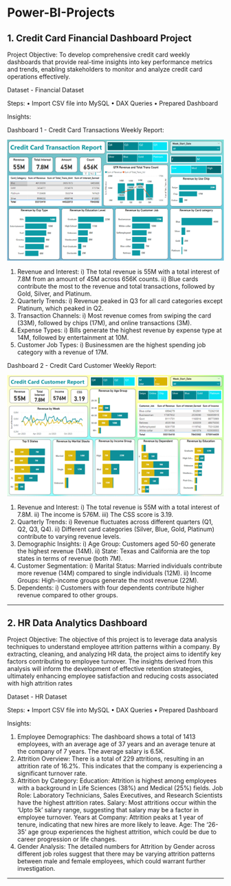 # Power-BI-Projects

## 1. Credit Card Financial Dashboard Project

Project Objective: To develop comprehensive credit card weekly dashboards that provide real-time insights into key performance metrics and trends, enabling stakeholders to monitor and analyze credit card operations effectively.

Dataset - Financial Dataset

Steps:
• Import CSV file into MySQL
• DAX Queries
• Prepared Dashboard

Insights:

Dashboard 1 - Credit Card Transactions Weekly Report:

![img](https://github.com/nadeem-ahmed-git/Power-BI-Projects/blob/main/Credit%20Card%20Financial%20Dashboard/Credit%20Card%20Transaction%20Report.png)

1)	Revenue and Interest:
i)	The total revenue is 55M with a total interest of 7.8M from an amount of 45M across 656K counts.
ii)	Blue cards contribute the most to the revenue and total transactions, followed by Gold, Silver, and Platinum.
2)	Quarterly Trends:
i)	Revenue peaked in Q3 for all card categories except Platinum, which peaked in Q2.
3)	Transaction Channels:
i)	Most revenue comes from swiping the card (33M), followed by chips (17M), and online transactions (3M).
4)	Expense Types:
i)	Bills generate the highest revenue by expense type at 14M, followed by entertainment at 10M.
5)	Customer Job Types:
i)	Businessmen are the highest spending job category with a revenue of 17M.

Dashboard 2 -  Credit Card Customer Weekly Report:

![img](https://github.com/nadeem-ahmed-git/Power-BI-Projects/blob/main/Credit%20Card%20Financial%20Dashboard/Credit%20Card%20Customer%20Report.png)

1)	Revenue and Interest:
i)	The total revenue is 55M with a total interest of 7.8M.
ii)	The income is 576M.
iii)	The CSS score is 3.19.
2)	Quarterly Trends:
i)	Revenue fluctuates across different quarters (Q1, Q2, Q3, Q4).
ii)	Different card categories (Silver, Blue, Gold, Platinum) contribute to varying revenue levels.
3)	Demographic Insights:
i)	Age Group: Customers aged 50-60 generate the highest revenue (14M).
ii)	State: Texas and California are the top states in terms of revenue (both 7M).
4)	Customer Segmentation:
i)	Marital Status: Married individuals contribute more revenue (14M) compared to single individuals (12M).
ii)	Income Groups: High-income groups generate the most revenue (22M).
5)	Dependents:
i)	Customers with four dependents contribute higher revenue compared to other groups.

-------------------------------------------------------------------------------------------------------------------------------------------------------------------------------------------------------------------------------------------------

## 2. HR Data Analytics Dashboard

Project Objective: The objective of this project is to leverage data analysis techniques to understand employee attrition patterns within a company. By extracting, cleaning, and analyzing HR data, the project aims to identify key factors contributing to employee turnover. The insights derived from this analysis will inform the development of effective retention strategies, ultimately enhancing employee satisfaction and reducing costs associated with high attrition rates

Dataset - HR Dataset

Steps:
• Import CSV file into MySQL
• DAX Queries
• Prepared Dashboard

Insights:

1. Employee Demographics: The dashboard shows a total of 1413 employees, with an average age of 37 years and an average tenure at the company of 7 years. The average salary is 6.5K.
2. Attrition Overview: There is a total of 229 attritions, resulting in an attrition rate of 16.2%. This indicates that the company is experiencing a significant turnover rate.
3. Attrition by Category:
  Education: Attrition is highest among employees with a background in Life Sciences (38%) and Medical (25%) fields.
  Job Role: Laboratory Technicians, Sales Executives, and Research Scientists have the highest attrition rates.
  Salary: Most attritions occur within the ‘Upto 5k’ salary range, suggesting that salary may be a factor in employee turnover.
  Years at Company: Attrition peaks at 1 year of tenure, indicating that new hires are more likely to leave.
  Age: The ‘26-35’ age group experiences the highest attrition, which could be due to career progression or life changes.
4. Gender Analysis: The detailed numbers for Attrition by Gender across different job roles suggest that there may be varying attrition patterns between male and female employees, which could warrant further investigation.

--------------------------------------------------------------------------------------------------------------------------------------------------------------------------------------------------------------------------------------------------

